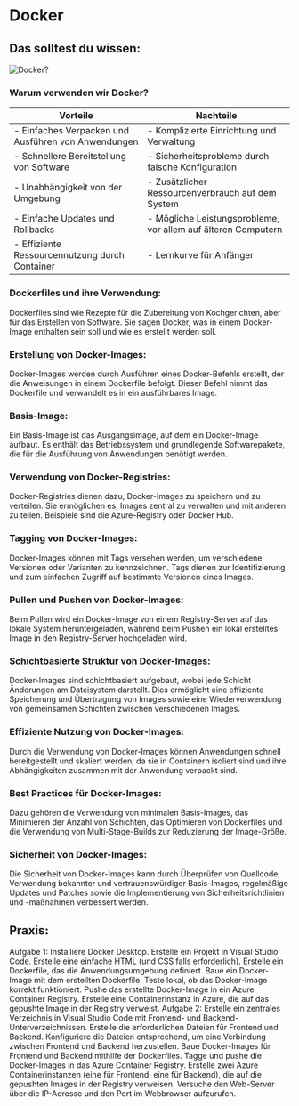 # Docker

## Das solltest du wissen:
![Docker?](https://i.ibb.co/F6M0yLK/dockerize-your-application-for-easy-deployment-and-scaling.png)
### Warum verwenden wir Docker?
| Vorteile                                            | Nachteile                                                               |
|-----------------------------------------------------|-------------------------------------------------------------------------|
| - Einfaches Verpacken und Ausführen von Anwendungen | - Komplizierte Einrichtung und Verwaltung                              |
| - Schnellere Bereitstellung von Software            | - Sicherheitsprobleme durch falsche Konfiguration                      |
| - Unabhängigkeit von der Umgebung                   | - Zusätzlicher Ressourcenverbrauch auf dem System                      |
| - Einfache Updates und Rollbacks                    | - Mögliche Leistungsprobleme, vor allem auf älteren Computern          |
| - Effiziente Ressourcennutzung durch Container      | - Lernkurve für Anfänger                                                |

<!-- - **Vorteile**: Docker hilft uns, Anwendungen leichter zu verpacken, zu versenden und auszuführen. Es macht den Prozess der Bereitstellung von Software schneller und konsistenter, unabhängig von der Umgebung, in der sie läuft.
- **Nachteile**: Die Einrichtung und Verwaltung von Docker kann für Anfänger kompliziert sein und unsachgemäße Konfigurationen können Sicherheitsprobleme verursachen. Außerdem können Docker-Container zusätzliche Ressourcen auf dem System beanspruchen, was zu Leistungsproblemen führen kann, besonders auf älteren Computern.-->

### Dockerfiles und ihre Verwendung:
Dockerfiles sind wie Rezepte für die Zubereitung von Kochgerichten, aber für das Erstellen von Software. Sie sagen Docker, was in einem Docker-Image enthalten sein soll und wie es erstellt werden soll.

### Erstellung von Docker-Images:
Docker-Images werden durch Ausführen eines Docker-Befehls erstellt, der die Anweisungen in einem Dockerfile befolgt. Dieser Befehl nimmt das Dockerfile und verwandelt es in ein ausführbares Image.

### Basis-Image:
Ein Basis-Image ist das Ausgangsimage, auf dem ein Docker-Image aufbaut. Es enthält das Betriebssystem und grundlegende Softwarepakete, die für die Ausführung von Anwendungen benötigt werden.

### Verwendung von Docker-Registries:
Docker-Registries dienen dazu, Docker-Images zu speichern und zu verteilen. Sie ermöglichen es, Images zentral zu verwalten und mit anderen zu teilen. Beispiele sind die Azure-Registry oder Docker Hub.

### Tagging von Docker-Images:
Docker-Images können mit Tags versehen werden, um verschiedene Versionen oder Varianten zu kennzeichnen. Tags dienen zur Identifizierung und zum einfachen Zugriff auf bestimmte Versionen eines Images.

### Pullen und Pushen von Docker-Images:
Beim Pullen wird ein Docker-Image von einem Registry-Server auf das lokale System heruntergeladen, während beim Pushen ein lokal erstelltes Image in den Registry-Server hochgeladen wird.

### Schichtbasierte Struktur von Docker-Images:
Docker-Images sind schichtbasiert aufgebaut, wobei jede Schicht Änderungen am Dateisystem darstellt. Dies ermöglicht eine effiziente Speicherung und Übertragung von Images sowie eine Wiederverwendung von gemeinsamen Schichten zwischen verschiedenen Images.

### Effiziente Nutzung von Docker-Images:
Durch die Verwendung von Docker-Images können Anwendungen schnell bereitgestellt und skaliert werden, da sie in Containern isoliert sind und ihre Abhängigkeiten zusammen mit der Anwendung verpackt sind.

### Best Practices für Docker-Images:
Dazu gehören die Verwendung von minimalen Basis-Images, das Minimieren der Anzahl von Schichten, das Optimieren von Dockerfiles und die Verwendung von Multi-Stage-Builds zur Reduzierung der Image-Größe.

### Sicherheit von Docker-Images:
Die Sicherheit von Docker-Images kann durch Überprüfen von Quellcode, Verwendung bekannter und vertrauenswürdiger Basis-Images, regelmäßige Updates und Patches sowie die Implementierung von Sicherheitsrichtlinien und -maßnahmen verbessert werden.

## Praxis:
Aufgabe 1:
Installiere Docker Desktop.
Erstelle ein Projekt in Visual Studio Code.
Erstelle eine einfache HTML (und CSS falls erforderlich).
Erstelle ein Dockerfile, das die Anwendungsumgebung definiert.
Baue ein Docker-Image mit dem erstellten Dockerfile.
Teste lokal, ob das Docker-Image korrekt funktioniert.
Pushe das erstellte Docker-Image in ein Azure Container Registry.
Erstelle eine Containerinstanz in Azure, die auf das gepushte Image in der Registry verweist.
Aufgabe 2:
Erstelle ein zentrales Verzeichnis in Visual Studio Code mit Frontend- und Backend-Unterverzeichnissen.
Erstelle die erforderlichen Dateien für Frontend und Backend.
Konfiguriere die Dateien entsprechend, um eine Verbindung zwischen Frontend und Backend herzustellen.
Baue Docker-Images für Frontend und Backend mithilfe der Dockerfiles.
Tagge und pushe die Docker-Images in das Azure Container Registry.
Erstelle zwei Azure Containerinstanzen (eine für Frontend, eine für Backend), die auf die gepushten Images in der Registry verweisen.
Versuche den Web-Server über die IP-Adresse und den Port im Webbrowser aufzurufen.

